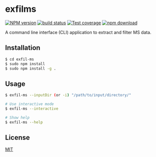 # exfilms

[![NPM version][npm-image]][npm-url]
[![build status][ci-image]][ci-url]
[![Test coverage][codecov-image]][codecov-url]
[![npm download][download-image]][download-url]

A command line interface (CLI) application to extract and filter MS data.

## Installation

```bash
$ cd exfil-ms
$ sudo npm install
$ sudo npm install -g .
```

<!-- `$ npm i exfil-ms` -->

## Usage

```bash
$ exfil-ms --inputDir (or -i) "/path/to/input/directory/"

# Use interactive mode
$ exfil-ms --interactive

# Show help
$ exfil-ms --help
```

<!-- ```js
import library from 'exfil-ms';

const result = library(args);
// result is ...
``` -->

<!-- ## [API Documentation](https://vimalnathnambiar.github.io/exfil-ms/) -->

## License

[MIT](./LICENSE)

[npm-image]: https://img.shields.io/npm/v/exfil-ms.svg
[npm-url]: https://www.npmjs.com/package/exfil-ms
[ci-image]: https://github.com/vimalnathnambiar/exfil-ms/workflows/Node.js%20CI/badge.svg?branch=main
[ci-url]: https://github.com/vimalnathnambiar/exfil-ms/actions?query=workflow%3A%22Node.js+CI%22
[codecov-image]: https://img.shields.io/codecov/c/github/vimalnathnambiar/exfil-ms.svg
[codecov-url]: https://codecov.io/gh/vimalnathnambiar/exfil-ms
[download-image]: https://img.shields.io/npm/dm/exfil-ms.svg
[download-url]: https://www.npmjs.com/package/exfil-ms

